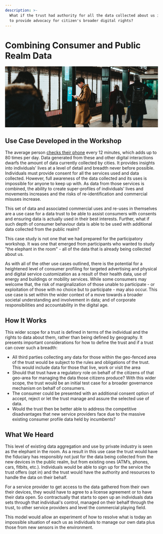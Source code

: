 ```yaml
---
description: >-
  What if the trust had authority for all the data collected about us in order
  to provide advocacy for citizen's broader digital rights?
---
```


# Combining Consumer and Public Realm Data

![Photo by Joshua Newton on Unsplash](../.gitbook/assets/image%20%281%29.png)

## Use Case Developed in the Workshop 

The average person [checks their phone](https://nypost.com/2017/11/08/americans-check-their-phones-80-times-a-day-study/) every 12 minutes, which adds up to 80 times per day. Data generated from these and other digital interactions dwarfs the amount of data currently collected by cities. It provides insights into individuals' lives at a level of detail and breadth never before possible. Individuals must provide consent for all the services used and data collected. However, full awareness of the data collected and its uses is impossible for anyone to keep up with. As data from those services is combined, the ability to create super-profiles of individuals' lives and movements increases and the risks of re-identification and commercial misuses increase. 

This set of data and associated commercial uses and re-uses in themselves are a use case for a data trust to be able to assist consumers with consents and ensuring data is actually used in their best interests. Further, what if such depth of consumer behaviour data is able to be used with additional data collected from the public realm? 

This case study is not one that we had prepared for the participatory workshop. It was one that emerged from  participants who wanted to study "the elephant in the room" - all of the data that is already being collected about us.

As with all of the other use cases outlined, there is the potential for a heightened level of consumer profiling for targeted advertising and physical and digital service customization as a result of their health data, use of energy and buildings or mobility services. While some consumers may welcome that, the risk of marginalization of those unable to participate - or exploitation of those with no choice but to participate - may also occur. This use case is set within the wider context of a move towards a broader societal understanding and involvement in data; and of corporate responsibilities and accountability in the digital age.

## How It Works

This wider scope for a trust is defined in terms of the individual and the rights to data about them, rather than being defined by geography. It presents important considerations for how to define the trust and if a trust can cover such a breadth: 

* All third parties collecting any data for those within the geo-fenced area of the trust would be subject to the rules and obligations of the trust. This would include data for those that live, work or visit the area 
* Should that trust have a regulatory role on behalf of the citizens of that geo-area for managing the data those citizens produce? With this wider scope, the trust would be an initial test case for a broader governance mechanism on behalf of consumers.
* The consumer could be presented with an additional consent option of accept, reject or let the trust manage and assure the selected use of data. 
* Would the trust then be better able to address the competitive disadvantages that new service providers face due to the massive existing consumer profile data held by incumbents?

## What We Heard 

This level of existing data aggregation and use by private industry is seen as the elephant in the room. As a result in this use case the trust would have the fiduciary has responsibly not just for the data being collected from the new devices in the public realm, but from existing ones \(ATM’s, phones, cars, fitbits, etc.\). Individuals would be able to sign up for the service the trust offers \(opt in\) and the trust would have the authority and resources to handle the data on their behalf. 

For a service provider to get access to the data gathered from their own their devices, they would have to agree to a license agreement or to have their data open. So contractually that starts to open up an individuals data sets through that individual's control, managed on their behalf through the trust, to other service providers and level the commercial playing field. 

This model would allow an experiment of how to resolve what is today an impossible situation of each us as individuals to manage our own data plus those from new sensors in the environment.  



